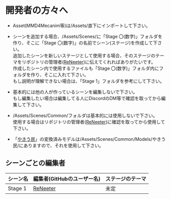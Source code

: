 # 開発者の方々へ
- Asset(MMD4Mecanim等)は/Assets/直下にインポートして下さい。

- シーンを追加する場合、/Assets/Scenes/に「Stage 〇(数字)」フォルダを作り、そこに「Stage 〇(数字)」の名前でシーン(ステージ)を作成して下さい。  
  追加したシーンを新しいステージとして使用する場合、そのステージのテーマをリポジトリの管理者([ReNeeter](https://github.com/ReNeeter))に伝えてくれればありがたいです。  
  作成したシーン内で使用するファイルも「Stage 〇(数字)」フォルダ内にフォルダを作り、そこに入れて下さい。  
  もし説明が理解できない場合は、「Stage 1」フォルダを参考にして下さい。

- 基本的には他の人が作っているシーンを編集しないで下さい。  
  もし編集したい場合は編集してる人にDiscordのDM等で確認を取ってから編集して下さい。

- /Assets/Scenes/Common/フォルダは基本的には使用しないで下さい。  
  使用する場合はリポジトリの管理者([ReNeeter](https://github.com/ReNeeter))に確認を取ってから使用して下さい。

- 「[やきう民](https://bowlroll.net/file/67850)」の変換済みモデルは/Assets/Scenes/Common/Models/やきう民/にありますので、それを使用して下さい。

## シーンごとの編集者
| シーン名 | 編集者(GitHubのユーザー名) | ステージのテーマ |
----|----|----
| Stage 1 | [ReNeeter](https://github.com/ReNeeter) | 未定|

